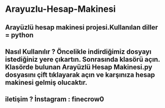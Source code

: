 # Arayuzlu-Hesap-Makinesi
Arayüzlü hesap makinesi projesi.Kullanılan diller = python
----------------------------------------------------------
Nasıl Kullanılır ? 
Öncelikle indirdiğimiz dosyayı istediğiniz yere çıkartın.
Sonrasında klasörü açın.
Klasörde bulunan Arayüzlü Hesap Makinesi.py dosyasını çift tıklayarak açın ve karşınıza hesap makinesi gelmiş olucaktır.
----------------------------------------------------------
iletişim ?
İnstagram : finecrow0
----------------------------------------------------------
